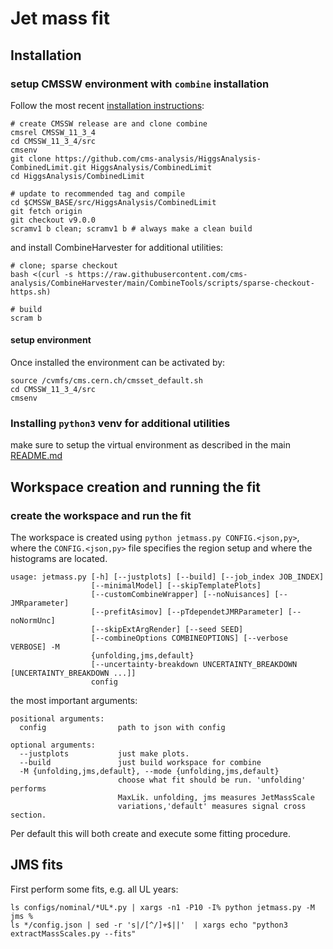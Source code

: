 # Jet mass fit

## Installation
### setup CMSSW environment with `combine` installation

Follow the most recent [installation instructions](http://cms-analysis.github.io/HiggsAnalysis-CombinedLimit/#installation-instructions):

```shell
# create CMSSW release are and clone combine
cmsrel CMSSW_11_3_4
cd CMSSW_11_3_4/src
cmsenv
git clone https://github.com/cms-analysis/HiggsAnalysis-CombinedLimit.git HiggsAnalysis/CombinedLimit
cd HiggsAnalysis/CombinedLimit

# update to recommended tag and compile
cd $CMSSW_BASE/src/HiggsAnalysis/CombinedLimit
git fetch origin
git checkout v9.0.0
scramv1 b clean; scramv1 b # always make a clean build
```

and install CombineHarvester for additional utilities:

```shell
# clone; sparse checkout
bash <(curl -s https://raw.githubusercontent.com/cms-analysis/CombineHarvester/main/CombineTools/scripts/sparse-checkout-https.sh)

# build
scram b
```
#### setup environment
Once installed the environment can be activated by:

```shell
source /cvmfs/cms.cern.ch/cmsset_default.sh
cd CMSSW_11_3_4/src
cmsenv
```

### Installing `python3` venv for additional utilities
make sure to setup the virtual environment as described in the main [README.md](../README.md)

## Workspace creation and running the fit

### create the workspace and run the fit

The workspace is created using `python jetmass.py CONFIG.<json,py>`, where the `CONFIG.<json,py>` file specifies the region setup and where the histograms are located.

```shell
usage: jetmass.py [-h] [--justplots] [--build] [--job_index JOB_INDEX]
                  [--minimalModel] [--skipTemplatePlots]
                  [--customCombineWrapper] [--noNuisances] [--JMRparameter]
                  [--prefitAsimov] [--pTdependetJMRParameter] [--noNormUnc]
                  [--skipExtArgRender] [--seed SEED]
                  [--combineOptions COMBINEOPTIONS] [--verbose VERBOSE] -M
                  {unfolding,jms,default}
                  [--uncertainty-breakdown UNCERTAINTY_BREAKDOWN [UNCERTAINTY_BREAKDOWN ...]]
                  config
```

the most important arguments:
```shell
positional arguments:
  config                path to json with config

optional arguments:
  --justplots           just make plots.
  --build               just build workspace for combine
  -M {unfolding,jms,default}, --mode {unfolding,jms,default}
                        choose what fit should be run. 'unfolding' performs
                        MaxLik. unfolding, jms measures JetMassScale
                        variations,'default' measures signal cross section.
```

 Per default this will both create and execute some fitting procedure. 

 ## JMS fits

 First perform some fits, e.g. all UL years:

 ```shell
ls configs/nominal/*UL*.py | xargs -n1 -P10 -I% python jetmass.py -M jms %
ls */config.json | sed -r 's|/[^/]+$||'  | xargs echo "python3 extractMassScales.py --fits"
 ```